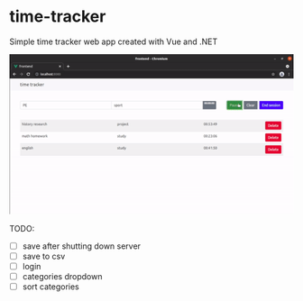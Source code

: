 # time-tracker
Simple time tracker web app created with Vue and .NET

![Time tracker demo](https://github.com/adelhighrullin/time-tracker/blob/main/time-tracker-demo.gif)

TODO:

- [ ] save after shutting down server
- [ ] save to csv
- [ ] login
- [ ] categories dropdown
- [ ] sort categories

